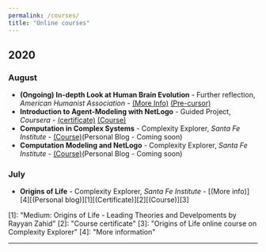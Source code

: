 ```yaml
---
permalink: /courses/
title: "Online courses"
---
```


## 2020
### August
- **(Ongoing) In-depth Look at Human Brain Evolution** - Further reflection, *American Humanist Association* - [(More Info)](https://rayyanzahid.com/human-brain-evolution-AHA/) [(Pre-cursor)](https://americanhumanistcenterforeducation.org/?p=19921)
- **Introduction to Agent-Modeling with NetLogo** - Guided Project, *Coursera* - [(certificate)](https://raw.githubusercontent.com/RayyanZahid/RayyanZahid.github.io/master/assets/images/courses/Guided-course-introduction-to-agent-based-modeling-on-net-logo.jpg) [(Course)](https://www.coursera.org/projects/abm-netlogo)
- **Computation in Complex Systems** - Complexity Explorer, *Santa Fe Institute* - [(Course)](https://www.complexityexplorer.org/courses/99-computation-in-complex-systems)(Personal Blog - Coming soon)
- **Computation Modeling and NetLogo** - Complexity Explorer, *Santa Fe Institute* - [(Course)](https://www.complexityexplorer.org/courses/113-summer-teacher-institute-computational-modeling-and-netlogo/segments/10979)(Personal Blog - Coming soon)


### July
- **Origins of Life** - Complexity Explorer, *Santa Fe Institute* - [(More info)][4][(Personal blog)][1][(Certificate)][2][(Course)][3]

<!-- Origins of Life -->
<!-- Personal Blog--> [1]: <https://medium.com/@rayyanzahid/origin-of-life-acbf574e8526> "Medium: Origins of Life - Leading Theories and Develpoments by Rayyan Zahid"
<!-- Certificate  --> [2]: <https://raw.githubusercontent.com/RayyanZahid/RayyanZahid.github.io/master/assets/images/courses/High%20res.jpg> "Course certificate"
<!-- Course       --> [3]: <https://www.complexityexplorer.org/courses/103-origins-of-life> "Origins of Life online course on Complexity Explorer"
<!-- Link to page --> [4]: <https://rayyanzahid.com/Origins-Of-Life/> "More information"


<!-- Computation in Complex Systems -->
<!-- Link to page --> <!-- []: <> ""-->
<!-- Certificate  --> <!-- []: <> ""-->
<!-- Course       --> <!--[5]: <https://www.complexityexplorer.org/courses/99-computation-in-complex-systems> "Computation in Complex Systems on Complexity Explorer"-->
<!-- Personal Blog--> <!-- []: <> ""-->


<!-- Computation Modeling and NetLogo -->
<!-- Link to page --> <!-- [9]: <> ""-->
<!-- Certificate  --> <!-- [10]: <> ""-->
<!-- Course       --> <!--[6]: <https://www.complexityexplorer.org/courses/113-summer-teacher-institute-computational-modeling-and-netlogo/segments/10979> "Computational Modeling and NetLogo on Complexity Explorer"-->
<!-- Personal Blog--> <!-- [12]: <> ""-->



-----------
<!-- Title -->
<!-- Link to page --> <!-- []: <> ""-->
<!-- Certificate  --> <!-- []: <> ""-->
<!-- Course       --> <!-- []: <> ""-->
<!-- Personal Blog--> <!-- []: <> ""-->



